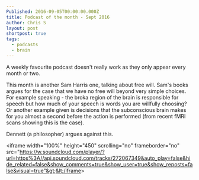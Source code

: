 ```yaml
---
Published: 2016-09-05T00:00:00.000Z
title: Podcast of the month - Sept 2016
author: Chris S
layout: post
shortpost: true
tags:
  - podcasts
  - brain
---
```



A weekly favourite podcast doesn't really work as they only appear every month or two.

This month is another Sam Harris one, talking about free will. Sam's books argues for the case that we have no free will beyond very simple choices. For example speaking - the broka region of the brain is responsible for speech but how much of your speech is words you are willfully choosing? Or another example given is decisions that the subconscious brain makes for you almost a second before the action is performed (from recent fMRI scans showing this is the case).

Dennett (a philosopher) argues against this.&nbsp;

&lt;iframe width="100%" height="450" scrolling="no" frameborder="no" src="https://w.soundcloud.com/player/?url=https%3A//api.soundcloud.com/tracks/272067349&auto_play=false&hide_related=false&show_comments=true&show_user=true&show_reposts=false&visual=true"&gt;&lt;/iframe&gt;